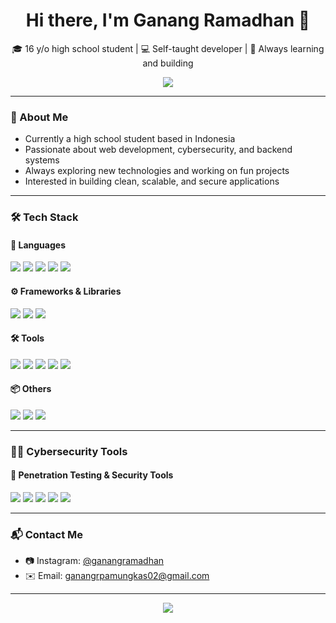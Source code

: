 <h1 align="center">Hi there, I'm Ganang Ramadhan 👋</h1>

<p align="center">
  🎓 16 y/o high school student | 💻 Self-taught developer | 🚀 Always learning and building
</p>

<p align="center">
  <img src="https://readme-typing-svg.herokuapp.com?font=Fira+Code&size=22&pause=1000&center=true&width=435&lines=Typescript+Enthusiast;Node.js+Backend+Developer;C%2B%2B+Programmer;High+School+Student;Always+Learning" />
</p>

---

### 🧠 About Me
- Currently a high school student based in Indonesia
- Passionate about web development, cybersecurity, and backend systems
- Always exploring new technologies and working on fun projects
- Interested in building clean, scalable, and secure applications

---

### 🛠️ Tech Stack

#### 📌 Languages
<p>
  <img src="https://img.shields.io/badge/TypeScript-3178C6?style=for-the-badge&logo=typescript&logoColor=white"/>
  <img src="https://img.shields.io/badge/JavaScript-F7DF1E?style=for-the-badge&logo=javascript&logoColor=black"/>
  <img src="https://img.shields.io/badge/C%2B%2B-00599C?style=for-the-badge&logo=c%2B%2B&logoColor=white"/>
  <img src="https://img.shields.io/badge/C%23-239120?style=for-the-badge&logo=c-sharp&logoColor=white"/>
  <img src="https://img.shields.io/badge/Python-3776AB?style=for-the-badge&logo=python&logoColor=white"/>
</p>

#### ⚙️ Frameworks & Libraries
<p>
  <img src="https://img.shields.io/badge/Next.js-000000?style=for-the-badge&logo=nextdotjs&logoColor=white"/>
  <img src="https://img.shields.io/badge/Node.js-339933?style=for-the-badge&logo=node.js&logoColor=white"/>
  <img src="https://img.shields.io/badge/Express.js-000000?style=for-the-badge&logo=express&logoColor=white"/>
</p>

#### 🛠️ Tools
<p>
  <img src="https://img.shields.io/badge/Git-F05032?style=for-the-badge&logo=git&logoColor=white"/>
  <img src="https://img.shields.io/badge/VS%20Code-007ACC?style=for-the-badge&logo=visual-studio-code&logoColor=white"/>
  <img src="https://img.shields.io/badge/Visual%20Studio%202022-5C2D91?style=for-the-badge&logo=visualstudio&logoColor=white"/>
  <img src="https://img.shields.io/badge/Linux-FCC624?style=for-the-badge&logo=linux&logoColor=black"/>
  <img src="https://img.shields.io/badge/MySQL-4479A1?style=for-the-badge&logo=mysql&logoColor=white"/>
</p>

#### 📦 Others
<p>
  <img src="https://img.shields.io/badge/REST%20API-000000?style=for-the-badge&logo=postman&logoColor=FF6C37"/>
  <img src="https://img.shields.io/badge/GitHub%20Actions-2088FF?style=for-the-badge&logo=github-actions&logoColor=white"/>
  <img src="https://img.shields.io/badge/EJS-8C8C8C?style=for-the-badge"/>
</p>

---

### 🕵️‍♂️ Cybersecurity Tools

#### 🧰 Penetration Testing & Security Tools
<p>
  <img src="https://img.shields.io/badge/Nmap-FF6600?style=for-the-badge&logo=nmap&logoColor=white"/>
  <img src="https://img.shields.io/badge/Metasploit-000000?style=for-the-badge&logo=metasploit&logoColor=white"/>
  <img src="https://img.shields.io/badge/Burp%20Suite-6E4B3C?style=for-the-badge&logo=burpsuite&logoColor=white"/>
  <img src="https://img.shields.io/badge/SQLMap-0E1D37?style=for-the-badge&logo=sql&logoColor=white"/>
  <img src="https://img.shields.io/badge/SQL%20Injection-F44336?style=for-the-badge&logo=redhat&logoColor=white"/>
</p>

---

### 📬 Contact Me
- 📷 Instagram: [@ganangramadhan](https://instagram.com/ganangramadhan)
- ✉️ Email: ganangrpamungkas02@gmail.com

---

<p align="center">
  <img src="https://capsule-render.vercel.app/api?type=waving&color=0:1E1E2F,100:1E1E2F&height=80&section=footer"/>
</p>
